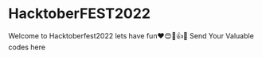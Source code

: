 # HacktoberFEST2022
Welcome to Hacktoberfest2022 lets have fun❤️😍🙌👍🥳
Send Your Valuable codes here 
